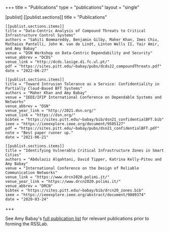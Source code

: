 +++
title = "Publications"
type = "publications"
layout = "single"

[publist]
    [[publist.sections]]
    title = "Publications"

    [[publist.sections.items]]
    title = "Data-Centric Analysis of Compound Threats to Critical Infrastructure Control Systems"
    authors = "Sahiti Bommareddy, Benjamin Gilby, Maher Khan, Imes Chiu, Mathaios Pantelli, John W. van de Lindt, Linton Wells II, Yair Amir, and Amy Babay"
    venue = "DSN Workshop on Data-Centric Dependability and Security"
    venue_abbrev = "DCDS"
    venue_link = "http://dcds.lasige.di.fc.ul.pt/"
    pdf = "https://sites.pitt.edu/~babay/pubs/dcds22_compoundThreats.pdf"
    date = "2022-06-27"

    [[publist.sections.items]]
    title = "Toward Intrusion Tolerance as a Service: Confidentiality in Partially Cloud-Based BFT Systems"
    authors = "Maher Khan and Amy Babay"
    venue = "IEEE/IFIP International Conference on Dependable Systems and Networks"
    venue_abbrev = "DSN"
    venue_year_link = "http://2021.dsn.org/"
    venue_link = "https://dsn.org/"
    bibtex = "https://sites.pitt.edu/~babay/bib/dsn21_confidentialBFT.bib"
    ieee = "https://ieeexplore.ieee.org/document/9505127"
    pdf = "https://sites.pitt.edu/~babay/pubs/dsn21_confidentialBFT.pdf"
    note = "Best paper runner up."
    date = "2021-06-21"

    [[publist.sections.items]]
    title = "Identifying Vulnerable Critical Infrastructure Zones in Smart Cities"
    authors = "Abdulaziz Alqahtani, David Tipper, Katrina Kelly-Pitou and Amy Babay"
    venue = "International Conference on the Design of Reliable Communication Networks"
    venue_link = "https://www.drcn2020.polimi.it/"
    venue_year_link = "https://www.drcn2020.polimi.it/"
    venue_abbrev = "DRCN"
    bibtex = "https://sites.pitt.edu/~babay/bib/drcn20_zones.bib"
    ieee = "https://ieeexplore.ieee.org/abstract/document/9089374"
    date = "2020-03-24"

+++

See Amy Babay's [full publication
list](https://sites.pitt.edu/~babay/publications.html) for relevant
publications prior to forming the RSSLab.

